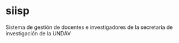 # siisp
Sistema de gestión de docentes e investigadores de la secretaria de investigación de la UNDAV
